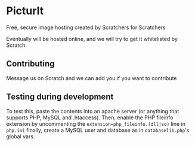 PicturIt
========

Free, secure image hosting created by Scratchers for Scratchers

Eventually will be hosted online, and we will try to get it whitelisted by Scratch

## Contributing ##

Message us on Scratch and we can add you if you want to contribute

## Testing during development ##

To test this, paste the contents into an apache server (or anything that supports PHP, MySQL and .htaccess). Then, enable
the PHP fileinfo extension by uncommenting the `extension=php_fileinfo.(dll|so)` line in `php.ini`
finally, create a MySQL user and database as in `databaselib.php`'s global vars.